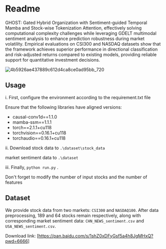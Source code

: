 # Readme

GHOST: Gated Hybrid Organization with Sentiment-guided Temporal Mamba and Stock-wise Tokenization Attention, effectively solving computational complexity challenges while leveraging GDELT multimodal sentiment analysis to enhance prediction robustness during market volatility. Empirical evaluations on CSI300 and NASDAQ datasets show that the framework achieves superior performance in directional classification and risk-adjusted returns compared to existing models, providing reliable support for quantitative investment decisions.

![4b5926ae437889c612d4ca8ce0ad95bb_720](https://github.com/user-attachments/assets/8fc6a4ca-bab3-40e4-864d-a73295e3f67b)

## Usage
i.   First, configure the environment according to the requirement.txt file

Ensure that the following libraries have aligned versions:

- causal-conv1d==1.1.0
- mamba-ssm==1.1.1
- torch==2.1.1+cu118
- torchvision==0.16.1+cu118
- torchaudio==0.16.1+cu118

ii. Download stock data to ```.\dataset\stock_data```  

market sentiment data to ```.\dataset```

iii. Finally, ```python run.py``` .

Don't forget to modify the number of input stocks and the number of features


## Dataset


We provide stock data from two markets: ```CSI300``` and ```NASDAQ100```. After data preprocessing, 189 and 64 stocks remain respectively, along with corresponding market sentiment data: ```CHN_NEWS_sentiment.csv``` and ```USA_NEWS_sentiment.csv```.


Download link: [https://pan.baidu.com/s/1shZ0xDFyGsf5a4h8JgMHxQ?pwd=6666]




